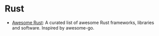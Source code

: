 # Rust

* [Awesome Rust](https://awesome-rust.com): A curated list of awesome Rust frameworks, libraries and software. Inspired by awesome-go.
